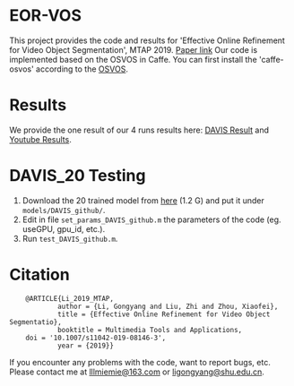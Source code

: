 # EOR-VOS
   This project provides the code and results for 'Effective Online Refinement for Video Object Segmentation', MTAP 2019. [Paper link](http://link.springer.com/article/10.1007/s11042-019-08146-3)
   Our code is implemented based on the OSVOS in Caffe. You can first install the 'caffe-osvos' according to the [OSVOS](hhttps://github.com/kmaninis/OSVOS-caffe). 

# Results
   We provide the one result of our 4 runs results here: [DAVIS Result](https://pan.baidu.com/s/1lVx-DeX-HOFynDNe70YDYg&shfl=sharepset) and [Youtube Results](https://pan.baidu.com/s/1JFikjH9DxxzsMW0lkJYC9g&shfl=sharepset).
     
# DAVIS_20 Testing
1. Download the 20 trained model from [here](https://pan.baidu.com/s/12CsQVstDL1qSj1l2E3sCWQ&shfl=sharepset) (1.2 G) and put it under `models/DAVIS_github/`.
2. Edit in file `set_params_DAVIS_github.m` the parameters of the code (eg. useGPU, gpu_id, etc.).
3. Run `test_DAVIS_github.m`.

# Citation
        @ARTICLE{Li_2019_MTAP,
                author = {Li, Gongyang and Liu, Zhi and Zhou, Xiaofei},
                title = {Effective Online Refinement for Video Object Segmentatio},
                booktitle = Multimedia Tools and Applications,
		doi = '10.1007/s11042-019-08146-3',
                year = {2019}}


If you encounter any problems with the code, want to report bugs, etc.
Please contact me at lllmiemie@163.com or ligongyang@shu.edu.cn.
